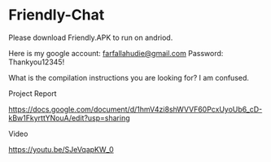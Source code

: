 # Friendly-Chat

Please download Friendly.APK to run on andriod.

Here is my google account:  farfallahudie@gmail.com Password: Thankyou12345!


What is the compilation instructions you are looking for? I am confused.




Project Report

https://docs.google.com/document/d/1hmV4zi8shWVVF60PcxUyoUb6_cD-kBw1FkyrttYNouA/edit?usp=sharing

Video

https://youtu.be/SJeVqapKW_0

